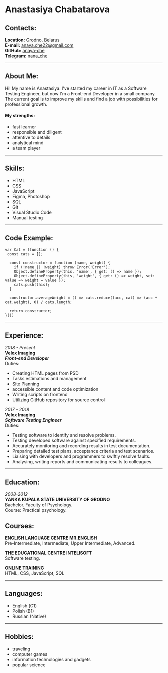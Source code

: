 # Anastasiya Chabatarova

## Contacts:
**Location:** Grodno, Belarus\
**E-mail:** anaya.che22@gmail.com\
**GitHub:** [anaya-che](https://github.com/anaya-che)\
**Telegram:** [nana_che](https://t.me/nana_che)

---

## About Me:
Hi! My name is Anastasiya. I've started my career in IT as a Software Testing Engineer, but now I'm a Front-end Developer in a small company.
The current goal is to improve my skills and find a job with possibilities for professional growth.
#### My strengths:
- fast learner
- responsible and diligent
- attentive to details
- analytical mind
- a team player

---

## Skills:
- HTML
- CSS
- JavaScript
- Figma, Photoshop
- SQL
- Git
- Visual Studio Code
- Manual testing

---

## Code Example:
```
var Cat = (function () {
 const cats = [];

  const constructor = function (name, weight) {
    if (!name || !weight) throw Error('Error');
    Object.defineProperty(this, 'name', { get: () => name });
    Object.defineProperty(this, 'weight', { get: () => weight, set: value => weight = value });
    cats.push(this);
  }

  constructor.averageWeight = () => cats.reduce((acc, cat) => (acc + cat.weight), 0) / cats.length;

  return constructor;
}())
```

---

## Experience:
*2018 - Present*\
**Velox Imaging**\
***Front-end Developer***\
Duties:
- Creating HTML pages from PSD
- Tasks estimations and management
- Site Planning
- accessible content and code optimization
- Writing scripts on frontend
- Utilizing GitHub repository for source control

*2017 - 2018*\
**Velox Imaging**\
***Software Testing Engineer***\
Duties:
- Testing software to identify and resolve problems.
- Testing developed software against specified requirements.
- Accurately monitoring and recording results in test documentation.
- Preparing detailed test plans, acceptance criteria and test scenarios.
- Liaising with developers and programmers to swiftly resolve faults.
- Analysing, writing reports and communicating results to colleagues.

---

## Education:
*2008-2012*\
**YANKA KUPALA STATE UNIVERSITY OF GRODNO**\
Bachelor. Faculty of Psychology.\
Course: Practical psychology. 

## Courses:
**ENGLISH LANGUAGE CENTRE MR.ENGLISH**\
Pre-Intermediate, Intermediate, Upper Intermediate, Advanced.

**THE EDUCATIONAL CENTRE INTELISOFT**\
Software testing.

**ONLINE TRAINING**\
HTML, CSS, JavaScript, SQL

---

## Languages:
- English (С1)
- Polish (B1)
- Russian (Native)

---

## Hobbies:
- traveling
- computer games
- information technologies and
gadgets
- popular science
 